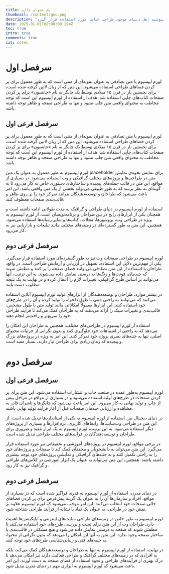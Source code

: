 ```yaml
---
title: یک عنوان جالب
thumbnail: /content/gnu.png
description: "لورم ایپسوم متن ساختگی با تولید سادگی نامفهوم از صنعت چاپ، و با استفاده از طراحان گرافیک است، چاپگرها و متون بلکه روزنامه و مجله در ستون و سطرآنچنان که لازم است، و برای شرایط فعلی تکنولوژی مورد نیاز، و کاربردهای متنوع با هدف بهبود ابزارهای کاربردی می باشد، کتابهای زیادی در شصت و سه درصد گذشته حال و آینده، شناخت فراوان جامعه و متخصصان را می طلبد، تا با نرم افزارها شناخت بیشتری را برای طراحان رایانه ای علی الخصوص طراحان خلاقی، و فرهنگ پیشرو در زبان فارسی ایجاد کرد، در این صورت می توان امید داشت که تمام و دشواری موجود در ارائه راهکارها، و شرایط سخت تایپ به پایان رسد و زمان مورد نیاز شامل حروفچینی دستاوردهای اصلی، و جوابگوی سوالات پیوسته اهل دنیای موجود طراحی اساسا مورد استفاده قرار گیرد."
date: 2025-01-01T00:00:00.294Z
toc: true
intro: true
comments: true
cat: notes
---
```


# سرفصل اول

لورم ایپسیوم یا متن تصادفی به عنوان نمونه‌ای از متنی است که به طور معمول برای پر کردن فضاهای طراحی استفاده می‌شود. این متن که از زبان لاتین گرفته شده است، برای نخستین بار در قرن ۱۵ میلادی توسط یک چاپگر به نام «جانسون» برای پر کردن صفحات کتاب‌های چاپی استفاده شد. هدف از استفاده از لورم ایپسیوم این است که توجه مخاطب به محتوای واقعی متن جلب نشود و تنها به طراحی صفحه و ظاهر توجه داشته باشد.

## سرفصل فرعی اول

لورم ایپسیوم یا متن تصادفی به عنوان نمونه‌ای از متنی است که به طور معمول برای پر کردن فضاهای طراحی استفاده می‌شود. این متن که از زبان لاتین گرفته شده است، برای نخستین بار در قرن ۱۵ میلادی توسط یک چاپگر به نام «جانسون» برای پر کردن صفحات کتاب‌های چاپی استفاده شد. هدف از استفاده از لورم ایپسیوم این است که توجه مخاطب به محتوای واقعی متن جلب نشود و تنها به طراحی صفحه و ظاهر توجه داشته باشد.

لورم ایپسیوم به طور معمول به عنوان یک متن placeholder برای نمایش نحوه‌ی نمایش متن در طراحی‌ها و پروژه‌های مختلف گرافیکی و وب استفاده می‌شود. در بسیاری از مواقع، این متن در قالب جمله‌های پیچیده و ساختارهای دستوری خاص به کار می‌رود تا به گونه‌ای به نظر برسد که به طور طبیعی می‌تواند بخشی از یک متن واقعی باشد. این امر باعث می‌شود که طراحان و توسعه‌دهندگان بتوانند تمرکز خود را بر روی ظاهر و قالب‌بندی صفحات معطوف کنند.

استفاده از لورم ایپسیوم در دنیای طراحی و گرافیک به مدت طولانی ادامه داشته است و همچنان یکی از ابزارهای رایج در بین طراحان و برنامه‌نویسان است. از لورم ایپسیوم به ویژه در طراحی وب، بروشورها، مجلات، کتاب‌ها و سایر رسانه‌ها استفاده می‌شود. همچنین، این متن به طور گسترده‌ای در زمینه‌های مختلف مانند تبلیغات و بازاریابی نیز به کار می‌رود.

## سرفصل فرعی دوم

لورم ایپسیوم در طراحی صفحات وب نیز به طور گسترده‌ای مورد استفاده قرار می‌گیرد. یکی از مهم‌ترین دلایل این استفاده، تسهیل در ارزیابی و آزمایش طراحی است. در واقع، طراحان با استفاده از این متن تصادفی می‌توانند فضای صفحه را پر کنند و مطمئن شوند که چیدمان، فونت‌ها و رنگ‌ها به درستی نمایش داده می‌شوند. به این ترتیب، آنها می‌توانند بر اساس طرح گرافیکی، تغییرات لازم را اعمال کرده و در نهایت به یک نتیجه مطلوب دست یابند.

در بیشتر موارد، طراحان و توسعه‌دهندگان از ابزارهای تولید لورم ایپسیوم آنلاین استفاده می‌کنند که می‌توانند به راحتی متنی با طول دلخواه را تولید کرده و آن را در طرح‌های خود استفاده کنند. این ابزارها معمولاً امکاناتی مانند تولید متن با طول مشخص، قالب‌بندی و تغییرات سبک را ارائه می‌دهند که به طراحان کمک می‌کند تا فرایند طراحی خود را سریع‌تر و راحت‌تر انجام دهند.

استفاده از لورم ایپسیوم در طراحی‌های مختلف، همچنین به طراحان این امکان را می‌دهد که به راحتی از اشتباهات خود جلوگیری کنند و بدون نگرانی از جزئیات محتوای اصلی، تنها به جنبه‌های بصری پروژه خود تمرکز کنند. این امر به ویژه در پروژه‌های بزرگ و پیچیده که زمان زیادی برای طراحی نیاز دارند، بسیار مفید است.

# سرفصل دوم

## سرفصل فرعی اول

لورم ایپسیوم به‌طور عمده در صنعت چاپ و انتشارات استفاده می‌شود. این متن برای پر کردن صفحات در طرح‌های اولیه استفاده می‌شود و در بسیاری از مواقع در مراحل پیش از چاپ و تولید نهایی به کار می‌رود. این امر باعث می‌شود که چاپگرها و ناشران قادر به مشاهده و ارزیابی چیدمان صفحات قبل از آغاز فرآیند تولید نهایی باشند.

در دنیای دیجیتال نیز، استفاده از لورم ایپسیوم به یکی از استانداردها تبدیل شده است. از این متن در طراحی وب‌سایت‌ها، رابط‌های کاربری، نرم‌افزارها و بسیاری از پروژه‌های دیگر استفاده می‌شود. به این ترتیب، لورم ایپسیوم به یک ابزار مفید و ضروری برای طراحان و توسعه‌دهندگان در فرآیندهای مختلف طراحی تبدیل شده است.

در برخی مواقع، لورم ایپسیوم در پروژه‌های آموزشی و تحقیقاتی نیز مورد استفاده قرار می‌گیرد. این متن می‌تواند به دانشجویان و محققان کمک کند تا صفحات و پروژه‌های خود را به راحتی تکمیل کنند و به جنبه‌های گرافیکی و نمایشی پروژه‌های خود توجه بیشتری داشته باشند. همچنین، این متن می‌تواند به عنوان یک ابزار آموزشی در کلاس‌های طراحی و گرافیک نیز به کار رود.

## سرفصل فرعی دوم

در دنیای مدرن، استفاده از لورم ایپسیوم به قدری فراگیر شده است که در بسیاری از مواقع، افراد و سازمان‌ها آن را به عنوان یک گزینه پیش‌فرض برای پر کردن فضاهای خالی صفحات خود انتخاب می‌کنند. این امر موجب می‌شود که لورم ایپسیوم علاوه بر نقش خود در طراحی، به عنوان یک نماد یا نشانه از فرآیند طراحی شناخته شود.

لورم ایپسیوم به طور خاص در زمینه‌های طراحی سایت‌های اینترنتی و اپلیکیشن‌ها اهمیت دارد. طراحان وب از این متن برای تست و بررسی طرح‌های خود استفاده می‌کنند تا مطمئن شوند که صفحه به درستی نمایش داده می‌شود و هیچ مشکلی در قالب‌بندی یا ساختار صفحه وجود ندارد. این متن به آنها این امکان را می‌دهد که بدون نگرانی از محتوا، به جنبه‌های فنی و زیبایی‌شناسی طرح‌های خود توجه کنند.

در نهایت، استفاده از لورم ایپسیوم نه تنها به طراحان و توسعه‌دهندگان کمک می‌کند، بلکه به افرادی که در زمینه‌های مختلف گرافیک و طراحی فعالیت دارند نیز امکان می‌دهد تا درک بهتری از فرآیندهای طراحی و نحوه‌ استفاده از فضای صفحه به دست آورند. این امر باعث می‌شود که لورم ایپسیوم به ابزاری مهم در دنیای مدرن تبدیل شود.
